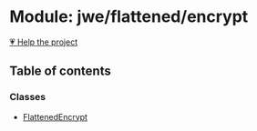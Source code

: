 # Module: jwe/flattened/encrypt

[💗 Help the project](https://github.com/sponsors/panva)

## Table of contents

### Classes

- [FlattenedEncrypt](../classes/jwe_flattened_encrypt.FlattenedEncrypt.md)
